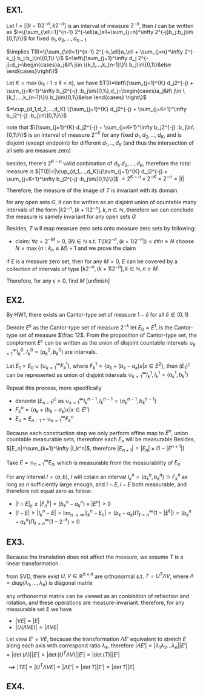 ## EX1.
Let $I=[(k-1)2^{-n}, k2^{-n}]$ is an interval of measure $2^{-n}$, then $I$ can be written as 
$I=\{\sum_{\ell=1}^{n-1} 2^{-\ell}a_\ell+\sum_{j=n}^\infty 2^{-j}b_j:b_j\in\{0,1\}\}$ for fixed $a_1,a_2,...,a_{n-1}$

$\implies T(I)=\{\sum_{\ell=1}^{n-1} 2^{-k_\ell}a_\ell + \sum_{j=n}^\infty 2^{-k_j} b_j:b_j\in\{0,1\} \}$
$=\left\{\sum_{j=1}^\infty d_j 2^{-j}:d_j=\begin{cases}a_j&if\ j\in \{k_1,...,k_{n-1}\}\\
b_j\in\{0,1\}&else
\end{cases}\right\}$

Let $K=\max\{k_\ell:1\le \ell < n\}$, we have
$T(I)=\left\{\sum_{j=1}^{K} d_j2^{-j} + \sum_{j=K+1}^\infty b_j2^{-j} :b_j\in\{0,1\},d_j=\begin{cases}a_j&if\ j\in \{k_1,...,k_{n-1}\}\\
b_j\in\{0,1\}&else
\end{cases} \right\}$

$=\cup_{d_1,d_2,...,d_K} \{\sum_{j=1}^{K} d_j2^{-j} + \sum_{j=K+1}^\infty b_j2^{-j} :b_j\in\{0,1\}\}$

note that $\{\sum_{j=1}^{K} d_j2^{-j} + \sum_{j=K+1}^\infty b_j2^{-j} :b_j\in\{0,1\}\}$ is an interval of measure $2^{-K}$ for any fixed $d_1,d_2,...,d_K$, and is disjoint (except endpoint) for different $d_1,..,d_K$ (and thus the intersection of all sets are measure zero)

besides, there's $2^{K-n}$ valid conbination of $d_1,d_2,...,d_K$, therefore the total measure is
$|T(I)|=|\cup_{d_1,...,d_K}\{\sum_{j=1}^{K} d_j2^{-j} + \sum_{j=K+1}^\infty b_j2^{-j} :b_j\in\{0,1\}\}|$
$=2^{K-n}\times 2^{-K}=2^{-n}=|I|$

Therefore, the measure of the image of $T$ is invariant with its domain

for any open sets $G$, it can be written as an disjoint union of countable many intervals of the form $[k2^{-n}, (k+1)2^{-n}],k,n\in\mathbb N$, therefore we can conclude the measure is samely invariant for any open sets $G$

Besides, $T$ will map measure zero sets onto measure zero sets by following:
- claim: $\forall \epsilon=2^{-M}>0,\exists N\in\mathbb N$ s.t. $T([k2^{-n},(k+1)2^{-n}])<\epsilon\forall n\ge N$
choose $N=\max\{n:k_n\le M\}+1$ and we prove the claim

if $E$ is a measure zero set, then for any $M>0$, $E$ can be covered by a collection of intervals of type $[k2^{-n},(k+1)2^{-n}],k\in\mathbb N,n\ge M$

Therefore, for any $\epsilon>0$, find $M$
[unfinish]

## EX2.
By HW1, there exists an Cantor-type set of measure $1-\delta$ for all $\delta\in(0,1)$


Denote $E^k$ as the Cantor-type set of measure $2^{-k}$
let $E_0=E^1$, is the Cantor-type set of measure $\frac 12$.
From the proposition of Cantor-type set, the conplement $E^c$ can be written as the union of disjoint countable intervals $\cup_{k=1}^\infty I^0_k$, $I^0_k=(a^0_k,b^0_k)$ are intervals.

Let $E_1=E_0\cup(\cup_{k=1}^\infty F^1_k)$, where $F^1_k=\{a_k+(b_k-a_k)x|x\in E^2\}$, then $(E_1)^c$ can be represented as union of disjoint intervals $\cup_{k=1}^\infty I_k^{1},I_k^1=(a_k^1,b_k^1)$

Repeat this process, more specifically
- denonte $(E_{n-1})^c$ as $\cup_{k=1}^\infty I_k^{n-1},I_{k}^{n-1}=(a^{n-1}_k,b_k^{n-1})$
- $F^n_k=\{a_k+(b_k-a_k)x|x\in E^n\}$
- $E_n=E_{n-1}+\cup_{k=1}^\infty F_k^n$

Because each construction step we only perform affine map to $E^n$, union countable measurable sets, thereofore each $E_n$ will be measurable
Besides, $|E_n|=\sum_{k=1}^\infty |I_k^n|$, therefore $|E_{n+1}|=|E_n|\times (1-|E^{n+1}|)$

Take $E=\cup_{n=1}^\infty E_n$, which is measurable from the measurablilty of $E_n$

For any interval $I=(a,b)$, $I$ will cotain an interval $I^n_k=(a^n_k,b^n_k)\supset F^n_k$ as long as $n$ sufficiently large enough, and $I\cap E,I-E$ both measurable, and therefore not equal zero as follow:

- $|I\cap E|_e \ge |F_n^k|=(b^n_k-a^n_k)\times |E^n|>0$
- $|I-E|\ge|I^n_k-E| = \lim_{n\to\infty} |I_k^n-E_n|=(b_k-a_k)\Pi_{\ell=n}^\infty(1-|E^\ell|)=(b^n_k-a^n_k)\Pi_{\ell=n}^\infty (1-2^{-\ell})>0$

## EX3.
Because the translation does not affect the measure, we assume $T$ is a linear transformation.

from SVD, there exist $U,V\in\mathbb R^{n\times n}$ are orthonormal s.t. $T=U^T \Lambda V$, where $\Lambda=diag(\lambda_1,...,\lambda_n)$ is diagonal matrix

any orthonormal matrix can be viewed as an conbinition of reflection and rotation, and these operations are measure-invariant.
therefore, for any measurable set $E$ we have
- $|VE|=|E|$
- $|U(\Lambda VE)|=|\Lambda VE|$

Let view $E'=VE$, because the transformation $\Lambda E'$ equivalent to stretch $E$ along each axis with correspond ratio $\lambda_k$, therefore $|\Lambda E'|=|\lambda_1\lambda_2...\lambda_n||E'|=|\det (\Lambda)||E'|=|\det (U^T \Lambda V)||E'|=|\det(T)| |E'|$

$\implies |TE|=|U^T \Lambda VE|=|\Lambda E'|=|\det T||E'|=|\det T||E|$

## EX4.

